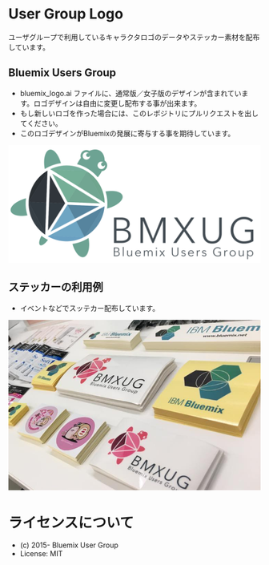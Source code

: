 # User Group Logo

ユーザグループで利用しているキャラクタロゴのデータやステッカー素材を配布しています。

## Bluemix Users Group

* bluemix_logo.ai ファイルに、通常版／女子版のデザインが含まれています。ロゴデザインは自由に変更し配布する事が出来ます。
* もし新しいロゴを作った場合には、このレポジトリにプルリクエストを出してください。
* このロゴデザインがBluemixの発展に寄与する事を期待しています。

![BMXUG](bmxug_logo_green.png)

## ステッカーの利用例

* イベントなどでスッテカー配布しています。

![usecase](usecase01.png)

# ライセンスについて
* (c) 2015- Bluemix User Group
* License: MIT
